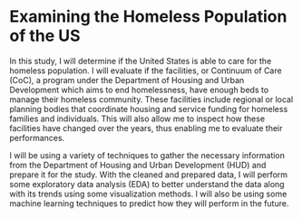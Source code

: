 # Examining the Homeless Population of the US

In this study, I will determine if the United States is able to care for the homeless population. I will evaluate if the facilities, or Continuum of Care (CoC), a program under the Department of Housing and Urban Development which aims to end homelessness, have enough beds to manage their homeless community. These facilities include regional or local planning bodies that coordinate housing and service funding for homeless families and individuals. This will also allow me to inspect how these facilities have changed over the years, thus enabling me to evaluate their performances. 

I will be using a variety of techniques to gather the necessary information from the Department of Housing and Urban Development (HUD) and prepare it for the study. With the cleaned and prepared data, I will perform some exploratory data analysis (EDA) to better understand the data along with its trends using some visualization methods. I will also be using some machine learning techniques to predict how they will perform in the future.

